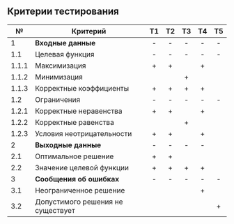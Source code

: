 ## Критерии тестирования

| №     | Критерий                 | Т1 | Т2 | Т3 | Т4 | Т5 |
|-------|--------------------------|:--:|:--:|:--:|:--:|:--:|
| 1     | **Входные данные**       | -  | -  | -  | -  | -  |
| 1.1   | Целевая функция          | -  | -  | -  | -  | -  |
| 1.1.1 | Максимизация             | +  | +  |    | +  |    |
| 1.1.2 | Минимизация              |    |    | +  |    |    |
| 1.1.3 | Корректные коэффициенты  | +  | +  | +  | +  |    |
| 1.2   | Ограничения              | -  | -  | -  | -  |-   |
| 1.2.1 | Корректные неравенства   | +  | +  |    | +  |    |
| 1.2.2 | Корректные равенства     |    |    | +  |    |    |
| 1.2.3 | Условия неотрицательности| +  | +  |    | +  |    |
| 2     | **Выходные данные**      | -  | -  | -  | -  |    |
| 2.1   | Оптимальное решение      | +  | +  |    |    |    |
| 2.2   | Значение целевой функции | +  | +  | +  | +  |    |
| 3     | **Сообщения об ошибках** | -  | -  | -  | -  | -  |
| 3.1   | Неограниченное решение   |    |    |    | +  |    |
| 3.2   | Допустимого решения не существует|||    |    |  + |
